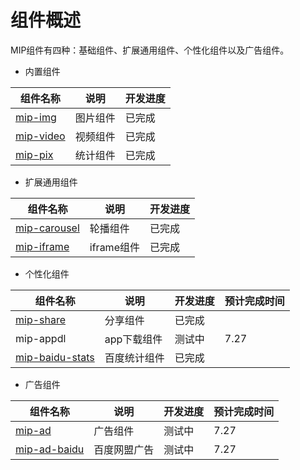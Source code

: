 # 组件概述

MIP组件有四种：基础组件、扩展通用组件、个性化组件以及广告组件。

- 内置组件

|组件名称|说明|开发进度|
|--|--|--|
|[mip-img](/#./docs/4_components/2_buildin/img-mip.md)|图片组件|已完成|
|[mip-video](/#./docs/4_components/2_buildin/mip-video.md)|视频组件|已完成|
|[mip-pix](/#./docs/4_components/2_buildin/mip-pix.md)| 统计组件|已完成|

- 扩展通用组件

|组件名称|说明|开发进度|
|--|--|--|
|[mip-carousel](/#./docs/4_components/3_extensions/mip-carousel.md)|轮播组件|已完成|
|[mip-iframe](/#./docs/4_components/3_extensions/mip-iframe.md)|iframe组件|已完成|

- 个性化组件

|组件名称|说明|开发进度|预计完成时间|
|--|--|--|--|
|[mip-share](/#./docs/4_components/4_customize/mip-share.md)|分享组件|已完成|
|mip-appdl|app下载组件|测试中|7.27|
|[mip-baidu-stats](/#./docs/4_components/4_customize/mip-stats-bidu.md)|百度统计组件|已完成|

- 广告组件

|组件名称|说明|开发进度|预计完成时间|
|--|--|--|--|
|[mip-ad](/#./docs/4_components/5_advertisement/mip-ad.md)|广告组件|测试中|7.27|
|[mip-ad-baidu](/#./docs/4_components/5_advertisement/mip-ad-baidu.md)|百度网盟广告|测试中|7.27|
